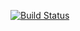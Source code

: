 [![Build Status](https://travis-ci.org/unfiltered/coffee-filter.g8.svg)](https://travis-ci.org/unfiltered/coffee-filter.g8)
